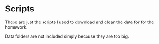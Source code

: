 # Scripts
These are just the scripts I used to download and clean the data for for the homework.

Data folders are not included simply because they are too big. 

